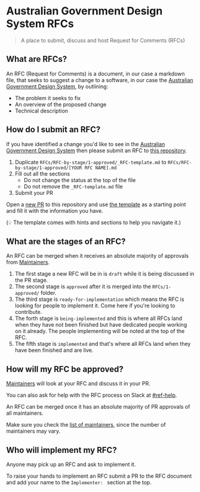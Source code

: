 # Australian Government Design System RFCs

> A place to submit, discuss and host Request for Comments (RFCs)

## What are RFCs?

An RFC (Request for Comments) is a document, in our case a markdown file, that seeks to suggest a change to a software, in our case the [Australian Government Design System](https://github.com/designsystemau/design-system-components), by outlining:

- The problem it seeks to fix
- An overview of the proposed change
- Technical description

## How do I submit an RFC?

If you have identified a change you'd like to see in the [Australian Government Design System](https://github.com/designsystemau/design-system-components) then please submit an RFC to [this repository](https://github.com/designsystemau/RFCs).

1. Duplicate `RFCs/RFC-by-stage/1-approved/_RFC-template.md` to `RFCs/RFC-by-stage/1-approved/[YOUR RFC NAME].md`
2. Fill out all the sections
   - Do not change the status at the top of the file
   - Do not remove the `_RFC-template.md` file
3. Submit your PR

Open a [new PR](https://github.com/designsystemau/RFCs/compare) to this repository and use [the template](RFCs/1-approved/_RFC-template.md) as a starting point and fill it with the information you have.

(💡 The template comes with hints and sections to help you navigate it.)

## What are the stages of an RFC?

An RFC can be merged when it receives an absolute majority of approvals from [Maintainers](https://github.com/orgs/designsystemau/teams/maintainers).

1. The first stage a new RFC will be in is `draft` while it is being discussed in the PR stage.
2. The second stage is `approved` after it is merged into the `RFCs/1-approved/` folder.
3. The third stage is `ready-for-implementation` which means the RFC is looking for people to implement it. Come here if you're looking to contribute.
4. The forth stage is `being-implemented` and this is where all RFCs land when they have not been finished but have dedicated people working on it already. The people implementing will be noted at the top of the RFC.
5. The fifth stage is `implemented` and that's where all RFCs land when they have been finished and are live.

## How will my RFC be approved?

[Maintainers](https://github.com/designsystemau/maintainers) will look at your RFC and discuss it in your PR.

You can also ask for help with the RFC process on Slack at [#ref-help](https://govau-guides.slack.com/archives/C02B0046A5T).

An RFC can be merged once it has an absolute majority of PR approvals of all maintainers.

Make sure you check the [list of maintainers](https://github.com/orgs/designsystemau/teams/maintainers), since the number of maintainers may vary.

## Who will implement my RFC?

Anyone may pick up an RFC and ask to implement it.

To raise your hands to implement an RFC submit a PR to the RFC document and add your name to the `Implementer: ` section at the top.
